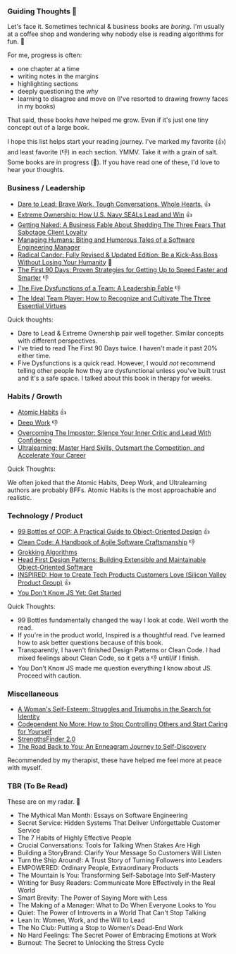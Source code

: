 ### Guiding Thoughts 🌱

Let's face it. 
Sometimes technical & business books are _boring_.
I'm usually at a coffee shop and wondering why nobody else is reading algorithms for fun. 🥴

For me, progress is often:

- one chapter at a time
- writing notes in the margins
- highlighting sections
- deeply questioning the _why_
- learning to disagree and move on (I've resorted to drawing frowny faces in my books)

That said, these books _have_ helped me grow. 
Even if it's just one tiny concept out of a large book.

I hope this list helps start your reading journey.
I've marked my favorite (👍) and least favorite (👎) in each section. YMMV. Take it with a grain of salt.
Some books are in progress (📖).
If you have read one of these, I'd love to hear your thoughts.


### Business / Leadership

- [Dare to Lead: Brave Work. Tough Conversations. Whole Hearts.](https://www.amazon.com/dp/0399592520)  👍
- [Extreme Ownership: How U.S. Navy SEALs Lead and Win](https://www.amazon.com/dp/B015TM0RM4) 👍
- [Getting Naked: A Business Fable About Shedding The Three Fears That Sabotage Client Loyalty](https://www.amazon.com/Getting-Naked-Business-Shedding-Sabotage-ebook/dp/B0032ZD0OI/)
- [Managing Humans: Biting and Humorous Tales of a Software Engineering Manager](https://www.amazon.com/Managing-Humans-Humorous-Software-Engineering-dp-1484271157/dp/1484271157/)
- [Radical Candor: Fully Revised & Updated Edition: Be a Kick-Ass Boss Without Losing Your Humanity](https://www.amazon.com/dp/1250235375) 📖
- [The First 90 Days: Proven Strategies for Getting Up to Speed Faster and Smarter](https://www.amazon.com/dp/1422188612) 👎
- [The Five Dysfunctions of a Team: A Leadership Fable](https://www.amazon.com/dp/B000079XXR) 👎
- [The Ideal Team Player: How to Recognize and Cultivate The Three Essential Virtues](https://www.amazon.com/Ideal-Team-Player-Recognize-Cultivate/dp/1119209595)

Quick thoughts:

- Dare to Lead & Extreme Ownership pair well together. Similar concepts with different perspectives.
- I've tried to read The First 90 Days twice. I haven't made it past 20% either time.
- Five Dysfunctions is a quick read. However, I would _not_ recommend telling other people how they are dysfunctional unless you've built trust and it's a safe space. I talked about this book in therapy for weeks.

### Habits / Growth

- [Atomic Habits](https://jamesclear.com/atomic-habits) 👍
- [Deep Work](https://www.amazon.com/Deep-Work-Focused-Success-Distracted/dp/1455586692) 👎
- [Overcoming The Impostor: Silence Your Inner Critic and Lead With Confidence](https://www.amazon.com/Overcoming-Impostor-Silence-Critic-Confidence-ebook/dp/B08S77FDPD/)
- [Ultralearning: Master Hard Skills, Outsmart the Competition, and Accelerate Your Career](https://www.amazon.com/Ultralearning-Master-Outsmart-Competition-Accelerate/dp/006285268X)

Quick Thoughts:

We often joked that the Atomic Habits, Deep Work, and Ultralearning authors are probably BFFs. 
Atomic Habits is the most approachable and realistic.

### Technology / Product

- [99 Bottles of OOP: A Practical Guide to Object-Oriented Design](https://sandimetz.com/99bottles) 👍
- [Clean Code: A Handbook of Agile Software Craftsmanship](https://www.amazon.com/Clean-Code-Handbook-Software-Craftsmanship-ebook/dp/B001GSTOAM) 👎
- [Grokking Algorithms](https://www.manning.com/books/grokking-algorithms)
- [Head First Design Patterns: Building Extensible and Maintainable Object-Oriented Software](https://www.amazon.com/Head-First-Design-Patterns-Object-Oriented/dp/149207800X)
- [INSPIRED: How to Create Tech Products Customers Love (Silicon Valley Product Group)](https://www.amazon.com/INSPIRED-Create-Tech-Products-Customers-ebook/dp/B077NRB36N/) 👍
- [You Don't Know JS Yet: Get Started](https://www.amazon.com/You-Dont-Know-JS-Yet-ebook/dp/B084BNMN7T)

Quick Thoughts:

- 99 Bottles fundamentally changed the way I look at code. Well worth the read.
- If you're in the product world, Inspired is a thoughtful read. I've learned how to ask better questions because of this book.
- Transparently, I haven't finished Design Patterns or Clean Code. I had mixed feelings about Clean Code, so it gets a 👎 until/if I finish.
- You Don't Know JS made me question everything I know about JS. Proceed with caution.

### Miscellaneous

- [A Woman's Self-Esteem: Struggles and Triumphs in the Search for Identity](https://www.amazon.com/Womans-Self-Esteem-Struggles-Triumphs-Identity/dp/111859455X)
- [Codependent No More: How to Stop Controlling Others and Start Caring for Yourself](https://www.amazon.com/Codependent-No-More-Controlling-Yourself/dp/0894864025)
- [StrengthsFinder 2.0](https://www.amazon.com/StrengthsFinder-2-0-Tom-Rath/dp/159562015X)
- [The Road Back to You: An Enneagram Journey to Self-Discovery](https://www.amazon.com/Road-Back-You-Enneagram-Self-Discovery-ebook/dp/B01CNZG896)

Recommended by my therapist, these have helped me feel more at peace with myself.

### TBR (To Be Read)

These are on my radar. 😬

- The Mythical Man Month: Essays on Software Engineering
- Secret Service: Hidden Systems That Deliver Unforgettable Customer Service
- The 7 Habits of Highly Effective People
- Crucial Conversations: Tools for Talking When Stakes Are High
- Building a StoryBrand: Clarify Your Message So Customers Will Listen
- Turn the Ship Around!: A Trust Story of Turning Followers into Leaders
- EMPOWERED: Ordinary People, Extraordinary Products
- The Mountain Is You: Transforming Self-Sabotage Into Self-Mastery
- Writing for Busy Readers: Communicate More Effectively in the Real World
- Smart Brevity: The Power of Saying More with Less
- The Making of a Manager: What to Do When Everyone Looks to You
- Quiet: The Power of Introverts in a World That Can't Stop Talking
- Lean In: Women, Work, and the Will to Lead
- The No Club: Putting a Stop to Women's Dead-End Work
- No Hard Feelings: The Secret Power of Embracing Emotions at Work
- Burnout: The Secret to Unlocking the Stress Cycle

